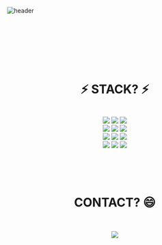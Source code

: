 ![header](https://capsule-render.vercel.app/api?type=waving&color=gradient&height=120&animation=fadeIn&section=footer&text=🤔LABIT&fontAlign=70)


</br>
</br>
</br>
</br>
</br>
</br>




<div align="center">
<h1>⚡ STACK? ⚡</h1>
</div>

</br>
<div align="center">
 <img src="https://img.shields.io/badge/React-61DAFB?style=for-the-badge&logo=React&logoColor=white">
 <img src="https://img.shields.io/badge/JAVA-3776AB?style=for-the-badge&logo=JAVA&logoColor=white">
 <img src="https://img.shields.io/badge/JAVASCRIPT-F7DF1E?style=for-the-badge&logo=JAVASCRIPT&logoColor=white">
 </br>
 <img src="https://img.shields.io/badge/Gradle-02303A?style=for-the-badge&logo=Gradle&logoColor=white">
 <img src="https://img.shields.io/badge/Oracle-F80000?style=for-the-badge&logo=Oracle&logoColor=white">
 <img src="https://img.shields.io/badge/Jenkins-D24939?style=for-the-badge&logo=Jenkins&logoColor=white">
 </br>
 <img src="https://img.shields.io/badge/GITLAB-FC6D26?style=for-the-badge&logo=GITLAB&logoColor=white">
 <img src="https://img.shields.io/badge/NGINX-009639?style=for-the-badge&logo=NGINX&logoColor=white">
 <img src="https://img.shields.io/badge/OCP-F80000?style=for-the-badge&logo=ORACLE&logoColor=white">
 </br>
 <img src="https://img.shields.io/badge/CSS-1572B6?style=for-the-badge&logo=CSS3&logoColor=white">
 <img src="https://img.shields.io/badge/MAVEN-5A6AB1?style=for-the-badge&logo=MAVEN&logoColor=white">
 <img src="https://img.shields.io/badge/subversion-809CC9?style=for-the-badge&logo=subversion&logoColor=white">
 
 
</div>
 </br>
 </br>
 </br>


<div align="center">
 </br>
<h1> CONTACT? 😄</h1>
</br>

<a href="http://labit.pe.kr"><img src="https://img.shields.io/badge/Tech blog-20C997?style=flat-square&logo=Velog&&logoColor=white"/></a>

</div>






<!--
**Sonyw95/Sonyw95** is a ✨ _special_ ✨ repository because its `README.md` (this file) appears on your GitHub profile.

Here are some ideas to get you started:

- 🔭 I’m currently working on ...
- 🌱 I’m currently learning ...
- 👯 I’m looking to collaborate on ...
- 🤔 I’m looking for help with ...
- 💬 Ask me about ...
- 📫 How to reach me: ...
- 😄 Pronouns: ...
- ⚡ Fun fact: ...
-->
